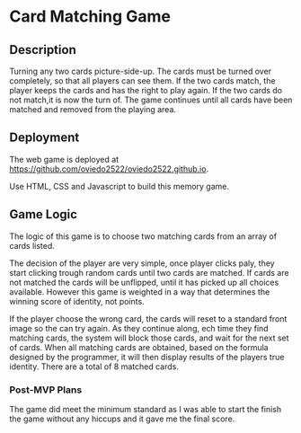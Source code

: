 # Card Matching Game

## Description

Turning any two cards picture-side-up.
The cards must be turned over completely, so that all players can see them.
If the two cards match, the player keeps the cards and has the right to play again.
If the two cards do not match,it is now the turn of.
The game continues until all cards have been matched and removed from the playing area.

## Deployment

The web game is deployed at https://github.com/oviedo2522/oviedo2522.github.io.

Use HTML, CSS and Javascript to build this memory game.

## Game Logic

The logic of this game is to choose two matching cards from an array of cards listed.

The decision of the player are very simple, once player clicks paly, they start clicking trough random cards until two cards are matched. If cards are
not matched the cards will be unflipped, until it has picked up all choices available. However this game is weighted in a way that determines the
winning score of identity, not points.

If the player choose the wrong card, the cards will reset to a standard front image so the can try again.
As they continue along, ech time they find matching cards, the system will block those cards, and wait for the next set of cards.
When all matching cards are obtained, based on the formula designed by the programmer, it will then display results of the players true identity.
There are a total of 8 matched cards.

### Post-MVP Plans

The game did meet the minimum standard as I was able to start the finish the game without any hiccups and it gave me the final score.
